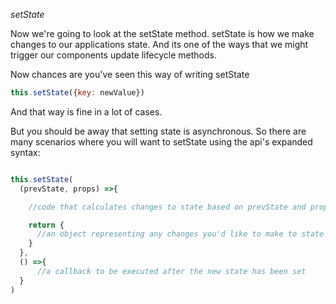 *setState*

Now we're going to look at the setState method. setState is how we make changes to our applications state. And its one of the ways that we might trigger our components update lifecycle methods.

Now chances are you've seen this way of writing setState

```javascript
this.setState({key: newValue})
```

And that way is fine in a lot of cases.

But you should be away that setting state is asynchronous. So there are many scenarios where you will want to setState using the api's expanded syntax:

```javascript

this.setState(
  (prevState, props) =>{

    //code that calculates changes to state based on prevState and props

    return {
      //an object representing any changes you'd like to make to state
    }
  },
  () =>{
      //a callback to be executed after the new state has been set
  }
)
```
